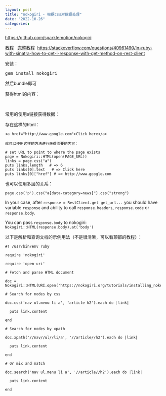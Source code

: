```yaml
---
layout: post
title: "nokogiri - 根据css对数据处理"
date: "2022-10-26"
categories: 
---
```

<p><a href="https://github.com/sparklemotion/nokogiri">https://github.com/sparklemotion/nokogiri</a></p>

<p><a href="http://ruby.bastardsbook.com/chapters/html-parsing/">教程</a>&nbsp;&nbsp;&nbsp;<a href="https://nokogiri.org/tutorials/toc.html">完整教程</a>&nbsp; <a href="https://stackoverflow.com/questions/40961490/in-ruby-with-sinatra-how-to-get-i-response-with-get-method-on-rest-client">https://stackoverflow.com/questions/40961490/in-ruby-with-sinatra-how-to-get-i-response-with-get-method-on-rest-client</a></p>

<p>安装：</p>

<pre>
gem install nokogiri</pre>

<p>然后bundle即可</p>

<p>获得html的内容：</p>

<p>&nbsp;</p>

<p>常用的使用a链接获得数据：</p>

<p>存在这样的html：</p>

<pre>
<code class="prettyprint lang-html"><span class="tag">&lt;a</span><span class="pln"> </span><span class="atn">href</span><span class="pun">=</span><span class="atv">&quot;http://www.google.com&quot;</span><span class="tag">&gt;</span><span class="pln">Click here</span><span class="tag">&lt;/a&gt;</span></code></pre>

<p><code class="prettyprint lang-html"><span class="tag">就可以使用这样的方法进行获得需要的内容：</span></code></p>

<pre>
<code class="prettyprint"><span class="com"># set URL to point to where the page exists</span><span class="pln">
page </span><span class="pun">=</span><span class="pln"> </span><span class="typ">Nokogiri</span><span class="pun">::</span><span class="pln">HTML</span><span class="pun">(</span><span class="pln">open</span><span class="pun">(</span><span class="pln">PAGE_URL</span><span class="pun">))</span><span class="pln">
links </span><span class="pun">=</span><span class="pln"> page</span><span class="pun">.</span><span class="pln">css</span><span class="pun">(</span><span class="str">&quot;a&quot;</span><span class="pun">)</span><span class="pln">
puts links</span><span class="pun">.</span><span class="pln">length   </span><span class="com"># =&gt; 6</span><span class="pln">
puts links</span><span class="pun">[</span><span class="lit">0</span><span class="pun">].</span><span class="pln">text   </span><span class="com"># =&gt; Click here</span><span class="pln">
puts links</span><span class="pun">[</span><span class="lit">0</span><span class="pun">][</span><span class="str">&quot;href&quot;</span><span class="pun">]</span><span class="pln"> </span><span class="com"># =&gt; http://www.google.com</span></code></pre>

<p>也可以使用多层的关系：</p>

<pre>
<code class="prettyprint"><span class="pln">page</span><span class="pun">.</span><span class="pln">css</span><span class="pun">(</span><span class="str">&#39;p&#39;</span><span class="pun">).</span><span class="pln">css</span><span class="pun">(</span><span class="str">&quot;a[data-category=news]&quot;</span><span class="pun">).</span><span class="pln">css</span><span class="pun">(</span><span class="str">&quot;strong&quot;</span><span class="pun">)</span></code></pre>

<p>In your case, after <code>response = RestClient.get get_url...</code> you should have variable <code>response</code> and ability to call <code>response.headers</code>, <code>response.code</code> or <code>response.body</code>.</p>

<p><span class="comment-copy">You can pass <code>response.body</code> to nokogiri: <code>Nokogiri::HTML(response.body).at(&#39;body&#39;)</code></span></p>

<p>以下是解析和查询文档的示例用法（不是很清晰，可以看顶部的教程）：</p>

<pre>
<code>#! /usr/bin/env ruby

require &#39;nokogiri&#39;

require &#39;open-uri&#39;

# Fetch and parse HTML document

doc = Nokogiri::HTML(URI.open(&#39;https://nokogiri.org/tutorials/installing_nokogiri.html&#39;))

# Search for nodes by css

doc.css(&#39;nav ul.menu li a&#39;, &#39;article h2&#39;).each do |link|

&nbsp; puts link.content

end

# Search for nodes by xpath

doc.xpath(&#39;//nav//ul//li/a&#39;, &#39;//article//h2&#39;).each do |link|

&nbsp; puts link.content

end

# Or mix and match

doc.search(&#39;nav ul.menu li a&#39;, &#39;//article//h2&#39;).each do |link|

&nbsp; puts link.content

end</code></pre>


